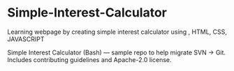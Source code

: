 # Simple-Interest-Calculator
Learning webpage by creating simple interest calculator  using , HTML, CSS, JAVASCRIPT

Simple Interest Calculator (Bash) — sample repo to help migrate SVN → Git. Includes contributing guidelines and Apache-2.0 license.
